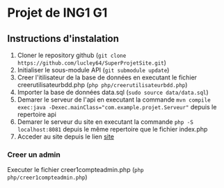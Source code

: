 # Projet de ING1 G1

## Instructions d'instalation

1. Cloner le repository github (`git clone https://github.com/lucley64/SuperProjetSite.git`)
2. Initialiser le sous-module API (`git submodule update`)
3. Creer l'itilisateur de la base de données en executant le fichier creerutilisateurbdd.php (`php php/creerutilisateurbdd.php`)
4. Importer la base de données data.sql (`sudo source data/data.sql`)
5. Demarer le serveur de l'api en executant la commande `mvn compile exec:java -Dexec.mainClass="com.example.projet.Serveur"` depuis le repertoire api
6. Demarer le serveur du site en executant la commande `php -S localhost:8081` depuis le même repertoire que le fichier index.php
7. Acceder au site depuis le lien [site](http://localhost:8081/)

### Creer un admin

Executer le fichier creer1compteadmin.php (`php php/creer1compteadmin.php`)
